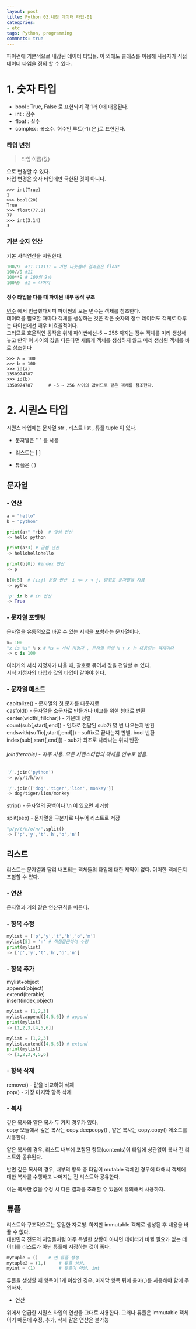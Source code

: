 ```yaml
---
layout: post
title: Python 03.내장 데이터 타입-01
categories:
- etc
tags: Python, programming
commnets: true
---
```


파이썬에 기본적으로 내장된 데이터 타입들. 이 외에도 클래스를 이용해 사용자가 직접 데이터 타입을 정의 할 수 있다.

# 1. 숫자 타입

- bool : True, False 로 표현되며 각 1과 0에 대응된다.
- int : 정수
- float : 실수
- complex : 복소수. 허수인 루트(-1) 은 j로 표현된다.

### 타입 변경

> 타입 이름(값)

으로 변경할 수 있다.  
타입 변경은 숫자 타입에만 국한된 것이 아니다.

```
>>> int(True)
1
>>> bool(20)
True
>>> float(77.0)
77
>>> int(3.14)
3
```

### 기본 숫자 연산

기본 사칙연산을 지원한다.

```python
100/9  #11.111111 = 기본 나눗셈의 결과값은 float
100//9 #11
100**9 # 100의 9승
100%9  #1 = 나머지
```

#### 정수 타입을 다룰 때 파이썬 내부 동작 구조

[변수](https://hong3eee.github.io/etc/2017/12/15/python-2.html)
에서 언급했다시피 파이썬의 모든 변수는 객체를 참조한다.  
데이터를 필요할 때마다 객체를 생성하는 것은 작은 숫자의 정수 데이터도 객체로 다루는 파이썬에선 매우 비효율적이다.  
그러므로 효울적인 동작을 위해 파이썬에선-5 ~ 256 까지는 정수 객체를 미리 생성해 놓고 만약 이 사이의 값을 다룬다면 새롭게 객체를 생성하지 않고 미리 생성된 객체를 바로 참조한다

```
>>> a = 100
>>> b = 100
>>> id(a)
1350974787
>>> id(b)
1350974787		# -5 ~ 256 사이의 값이므로 같은 객체를 참조한다.
```

# 2. 시퀀스 타입

시퀀스 타입에는 문자열 str , 리스트 list , 튜플 tuple 이 있다.

- 문자열은 " " 를 사용

- 리스트는 [ ]

- 튜플은 ( )


## 문자열


### - 연산

```python
a = "hello"
b = "python"

print(a+" "+b)  # 덧셈 연산
-> hello python

print(a*3) # 곱셈 연산
-> hellohellohello 

print(b[0]) #index 연산
-> p

b[0:5]  # [i:j] 분할 연산  i <= x < j. 범위로 문자열을 자름
-> pytho 

'p' in b # in 연산
-> True
```

### - 문자열 포맷팅

문자열을 유동적으로 바꿀 수 있는 서식을 포함하는 문자열이다.

```python
x= 100
"x is %s" % x # %s = 서식 지정자 , 문자열 뒤의 % + x 는 대응되는 객체이다
-> x is 100
```

여러개의 서식 지정자가 나올 때, 괄호로 묶어서 값을 전달할 수 있다.  
서식 지정자의 타입과 값의 타입이 같아야 한다.

### - 문자열 메소드

capitalize() - 문자열의 첫 문자를 대문자로  
casfold() - 문자열을 소문자로 만들거나 비교를 위한 형태로 변환  
center(width[,fillchar]) - 가운데 정렬  
count(sub[,start[,end]) - 인자로 전달된 sub가 몇 번 나오는지 반환  
endswith(suffic[,start[,end]]) - suffix로 끝나는지 판별. bool 반환  
index(sub[,start[,end]]) - sub가 최초로 나타나는 위치 반환  

###### join(iterable) - 자주 사용. 모든 시퀀스타입의 객체를 인수로 받음. 

```python
'/'.join('python')
-> p/y/t/h/o/n

'/'.join(['dog','tiger','lion','monkey'])
-> dog/tiger/lion/monkey
```

strip() - 문자열의 공백이나 \n 이 있으면 제거함

split(sep) - 문자열을 구분자로 나누어 리스트로 저장

```python
"p/y/t/h/o/n/".split()
-> ['p','y','t','h','o','n']
```

## 리스트

리스트는 문자열과 달리 내포되는 객체들의 타입에 대한 제약이 없다. 어떠한 객체든지 포함할 수 있다.  

### - 연산

문자열과 거의 같은 연산규칙을 따른다.

### - 항목 수정

```python
mylist = ['p','y','t','h','o','m']
mylist[5] = 'n' # 직접접근하여 수정
print(mylist)
-> ['p','y','t','h','o','n']
```

### - 항목 추가

mylist+object  
append(object)  
extend(iterable)  
insert(index,object)  

```python
mylist = [1,2,3]
mylist.append([4,5,6]) # append
print(mylist)
-> [1,2,3,[4,5,6]]

mylist = [1,2,3]
mylist.extend([4,5,6]) # extend
print(mylist)
-> [1,2,3,4,5,6]
```

### - 항목 삭제

remove() - 값을 비교하여 삭제  
pop() - 가장 마지막 항목 삭제

### - 복사

깊은 복사와 얕은 복사 두 가지 경우가 있다.  
copy 모듈에서 깊은 복사는 copy.deepcopy() , 얕은 복사는 copy.copy() 메소드를 사용한다.  

얕은 복사의 경우, 리스트 내부에 포함된 항목(contents)이 타입에 상관없이 복사 전 리스트와 공유된다.  

반면 깊은 복사의 경우, 내부의 항목 중 타입이 mutable 객체인 경우에 대해서 객체에 대한 복사를 수행하고 나머지는 전 리스트와 공유한다.  

이는 복사한 값을 수정 시 다른 결과를 초래할 수 있음에 유의해서 사용하자.


## 튜플

리스트와 구조적으로는 동일한 자료형. 하지만 immutable 객체로 생성된 후 내용을 바꿀 수 없다.  
 대한민국 전도의 지명들처럼 아주 특별한 상황이 아니면 데이터가 바뀔 필요가 없는 데이터를 리스트가 아닌 튜플에 저장하는 것이 좋다.


```python
mytuple = () 	# 빈 튜플 생성
mytuple2 = (1,) 	# 튜플 생성.
myint = (1) 		# 튜플이 아님. int
```
  
튜플을 생성할 때 항목이 1개 이상인 경우, 마지막 항목 뒤에 콤마(,)를 사용해야 함에 주의하자.  

- 연산

위에서 언급한 시퀀스 타입의 연산을 그대로 사용한다. 그러나 튜플은 immutable 객체이기 때문에 수정, 추가, 삭제 같은 연산은 불가능  



